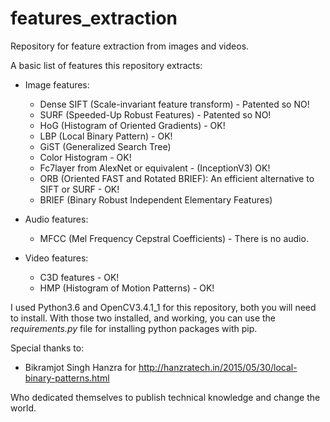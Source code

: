 # features_extraction

Repository for feature extraction from images and videos.

A basic list of features this repository extracts:

* Image features:
  - Dense SIFT (Scale-invariant feature transform) - Patented so NO!
  - SURF (Speeded-Up Robust Features) - Patented so NO!
  - HoG (Histogram of Oriented Gradients) - OK!
  - LBP (Local Binary Pattern) - OK!
  - GiST (Generalized Search Tree)
  - Color Histogram - OK!
  - Fc7layer from AlexNet or equivalent - (InceptionV3) OK!
  - ORB (Oriented FAST and Rotated BRIEF): An efficient alternative to SIFT or SURF - OK!
  - BRIEF (Binary Robust Independent Elementary Features)

* Audio features:
  - MFCC (Mel Frequency Cepstral Coefficients) - There is no audio.

* Video features:
  - C3D features - OK!
  - HMP (Histogram of Motion Patterns) - OK!

I used Python3.6 and OpenCV3.4.1_1 for this repository,
both you will need to install.
With those two installed, and working, you can use the *requirements.py* file for
installing python packages with pip.


Special thanks to:
* Bikramjot Singh Hanzra for http://hanzratech.in/2015/05/30/local-binary-patterns.html

Who dedicated themselves to publish technical knowledge and
change the world.
